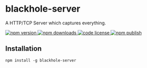 # blackhole-server

A HTTP/TCP Server which captures everything.

<a href="https://www.npmjs.com/package/blackhole-server">
  <img alt="npm version" src="https://img.shields.io/npm/v/blackhole-server.svg">
  <img alt="npm downloads" src="https://img.shields.io/npm/dm/blackhole-server.svg">
  <img alt="code license" src="https://img.shields.io/github/license/vs4vijay/blackhole-server">
  <img alt="npm publish" src="https://github.com/vs4vijay/blackhole-server/workflows/npm publish/badge.svg">
</a>

## Installation

```shell
npm install -g blackhole-server
```
